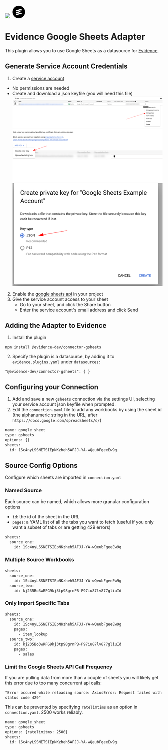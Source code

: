 <img src="https://www.google.com/images/about/sheets-icon.svg" height="40"  style="margin-right: 50;"/><span>&nbsp;&nbsp;</span><img src="https://raw.githubusercontent.com/evidence-dev/media-kit/main/svg/logo-round-white-on-black.svg" height="40"/>

# Evidence Google Sheets Adapter

This plugin allows you to use Google Sheets as a datasource for [Evidence](https://evidence.dev).

## Generate Service Account Credentials

1. Create a [service account](https://console.cloud.google.com/iam-admin/serviceaccounts)
  - No permissions are needed
  - Create and download a json keyfile (you will need this file)
    ![Create a Key](image-1.png)
    ![Creata a Key](image-2.png)
    ![Create a Key](image-3.png)
2. Enable the [google sheets api](https://console.cloud.google.com/marketplace/product/google/sheets.googleapis.com?) in your project
3. Give the service account access to your sheet
   - Go to your sheet, and click the Share button
   - Enter the service account's email address and click Send


## Adding the Adapter to Evidence

1. Install the plugin
```
npm install @evidence-dev/connector-gsheets
```
2. Specify the plugin is a datasource, by adding it to `evidence.plugins.yaml` under `datasources:`
```
"@evidence-dev/connector-gsheets": { }
```

## Configuring your Connection

1. Add and save a new `gsheets` connection via the settings UI, selecting your service account json keyfile when prompted.
2. Edit the `connection.yaml` file to add any workbooks by using the sheet id (the alphanumeric string in the URL, after `https://docs.google.com/spreadsheets/d/`)


```
name: google_sheet
type: gsheets
options: {}
sheets:
  id: 1Sc4nyLSSNETSIEpNKzheh5AFJJ-YA-wQeubFgeeEw9g
```

## Source Config Options

Configure which sheets are imported in `connection.yaml`

### Named Source

Each source can be named, which allows more granular configuration options

- `id`: the id of the sheet in the URL
- `pages`: a YAML list of all the tabs you want to fetch (useful if you only want a subset of tabs or are getting 429 errors)

```
sheets:
  source_one: 
    id: 1Sc4nyLSSNETSIEpNKzheh5AFJJ-YA-wQeubFgeeEw9g
```


### Multiple Source Workbooks

```
sheets:
  source_one: 
    id: 1Sc4nyLSSNETSIEpNKzheh5AFJJ-YA-wQeubFgeeEw9g
  source_two: 
    id: kj235Bo3wRFG9kj3tp98grnPB-P97iu87lv877gliuId
```

### Only Import Specific Tabs

```
sheets:
  source_one: 
    id: 1Sc4nyLSSNETSIEpNKzheh5AFJJ-YA-wQeubFgeeEw9g
    pages: 
      - item_lookup
  source_two: 
    id: kj235Bo3wRFG9kj3tp98grnPB-P97iu87lv877gliuId
    pages: 
      - sales
```

### Limit the Google Sheets API Call Frequency

If you are pulling data from more than a couple of sheets you will likely get this error due to too many concurrent api calls:

```
"Error occured while reloading source: AxiosError: Request failed with status code 429"
```

This can be prevented by specifying `ratelimtims` as an option in `connection.yaml`. 2500 works reliably.

```
name: google_sheet
type: gsheets
options: {ratelimitms: 2500}
sheets:
  id: 1Sc4nyLSSNETSIEpNKzheh5AFJJ-YA-wQeubFgeeEw9g
```